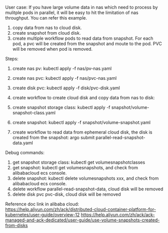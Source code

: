 User case:
If you have large volume data in nas which need to process by mulitple pods in parallel, it will be easy to hit the limitation of nas throughput. You can refer this example. 
1. copy data from nas to cloud disk.
2. create snapshot from cloud disk.
3. create multiple workflow pods to read data from snapshot. For each pod, a pvc will be created from the snapshot and moute to the pod. PVC will be removed when pod is removed.


Steps:
1. create nas pv: kubectl apply -f nas/pv-nas.yaml 
2. create nas pvc: kubectl apply -f nas/pvc-nas.yaml
3. create disk pvc: kubectl apply -f disk/pvc-disk.yaml
5. create workflow to create cloud disk and copy data from nas to disk: 

6. create snapshot storage class: kubectl apply -f snapshot/volume-snapshot-class.yaml
7. create snapshot: kubectl apply -f snapshot/volume-snapshot.yaml
8. create workflow to read data from ephemeral cloud disk, the disk is created from the snapshot: argo submit parallel-read-snapshot-data.yaml

Debug commands:
1. get snapshot storage class: kubectl get volumesnapshotclasses
2. get snapshot: kubectl get volumesnapshots, and check from alibabacloud ecs console.
3. delete snapshot: kubectl delete volumesnapshots xxx, and check from alibabacloud ecs console.
4. delete workflow parallel-read-snapshot-data, cloud disk will be removed
5. delete disk pvc pvc-disk, cloud disk will be removed

Reference doc link in alibaba cloud:
https://help.aliyun.com/zh/ack/distributed-cloud-container-platform-for-kubernetes/user-guide/overview-12
https://help.aliyun.com/zh/ack/ack-managed-and-ack-dedicated/user-guide/use-volume-snapshots-created-from-disks